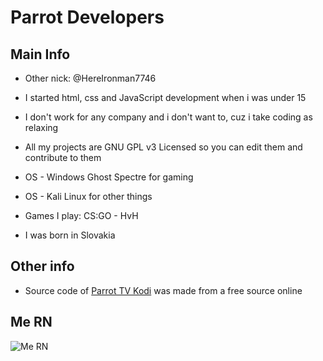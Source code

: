 # Parrot Developers

## Main Info

- Other nick: @HereIronman7746

- I started html, css and JavaScript development when i was under 15

- I don't work for any company and i don't want to, cuz i take coding as relaxing

- All my projects are GNU GPL v3 Licensed so you can edit them and contribute to them

- OS - Windows Ghost Spectre for gaming
- OS - Kali Linux for other things

- Games I play: CS:GO - HvH

- I was born in Slovakia

## Other info

- Source code of  [Parrot TV Kodi](https://github.com/ParrotDevelopers/Parrot-TV-Kodi/) was made from a free source online

## Me RN
![Me RN](https://i.ibb.co/jynMkLB/tenor.gif "Me RN")
